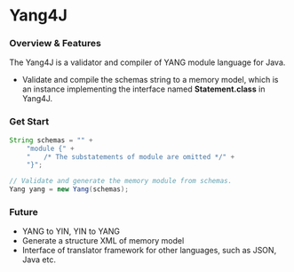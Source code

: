# Yang4J

### Overview & Features
The Yang4J is a validator and compiler of YANG module language for Java.

+ Validate and compile the schemas string to a memory model, which is an instance implementing the interface named <b>Statement.class</b> in Yang4J.

### Get Start
```java
String schemas = "" +
 　　"module {" +
 　　"　　/* The substatements of module are omitted */" +
 　　"}";

// Validate and generate the memory module from schemas.
Yang yang = new Yang(schemas);
```
### Future

+ YANG to YIN, YIN to YANG
+ Generate a structure XML of memory model
+ Interface of translator framework for other languages, such as JSON, Java etc.
